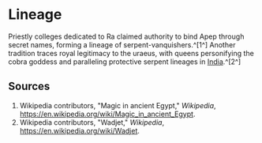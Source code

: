 # Lineage

Priestly colleges dedicated to Ra claimed authority to bind Apep through secret names, forming a lineage of serpent-vanquishers.^[1^] Another tradition traces royal legitimacy to the uraeus, with queens personifying the cobra goddess and paralleling protective serpent lineages in [India](../../india/lineage/README.md).^[2^]

## Sources
1. Wikipedia contributors, "Magic in ancient Egypt," *Wikipedia*, <https://en.wikipedia.org/wiki/Magic_in_ancient_Egypt>.
2. Wikipedia contributors, "Wadjet," *Wikipedia*, <https://en.wikipedia.org/wiki/Wadjet>.

